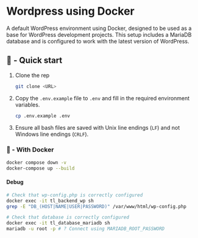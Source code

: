 # Wordpress using Docker

A default WordPress environment using Docker, designed to be used as a base for WordPress development projects. This setup includes a MariaDB database and is configured to work with the latest version of WordPress.

## 🚀 - Quick start

1. Clone the rep
   ```bash
   git clone <URL>
   ```

2. Copy the `.env.example` file to `.env` and fill in the required environment variables.
    ```bash
    cp .env.example .env
    ```

3. Ensure all bash files are saved with Unix line endings (`LF`) and not Windows line endings (`CRLF`).

### 🐋 - With Docker

```bash
docker compose down -v
docker-compose up --build
```

#### Debug

```bash
# Check that wp-config.php is correctly configured
docker exec -it tl_backend_wp sh
grep -E "DB_(HOST|NAME|USER|PASSWORD)" /var/www/html/wp-config.php

# Check that database is correctly configured
docker exec -it tl_database_mariadb sh
mariadb -u root -p # ? Connect using MARIADB_ROOT_PASSWORD
```